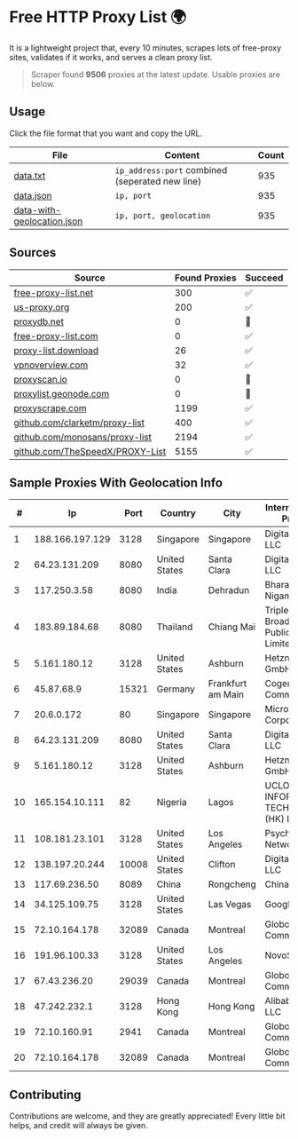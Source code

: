 
# Free HTTP Proxy List 🌍

It is a lightweight project that, every 10 minutes, scrapes lots of free-proxy sites, validates if it works, and serves a clean proxy list.


> Scraper found **9506** proxies at the latest update. Usable proxies are below.

## Usage

Click the file format that you want and copy the URL.


|File|Content|Count|
|----|-------|-----|
|[data.txt](https://raw.githubusercontent.com/themiralay/Proxy-List-World/master/data.txt)|`ip_address:port` combined (seperated new line)|935|
|[data.json](https://raw.githubusercontent.com/themiralay/Proxy-List-World/master/data.json)|`ip, port`|935|
|[data-with-geolocation.json](https://raw.githubusercontent.com/themiralay/Proxy-List-World/master/data-with-geolocation.json)|`ip, port, geolocation`|935|

## Sources

|Source|Found Proxies|Succeed|
|------|-------------|-------|
|[free-proxy-list.net](https://free-proxy-list.net)|300|✅|
|[us-proxy.org](https://www.us-proxy.org)|200|✅|
|[proxydb.net](http://proxydb.net)|0|🚫|
|[free-proxy-list.com](https://free-proxy-list.com/?page=&port=&type%5B%5D=http&type%5B%5D=https&up_time=0&search=Search)|0|✅|
|[proxy-list.download](https://www.proxy-list.download/HTTP)|26|✅|
|[vpnoverview.com](https://vpnoverview.com/privacy/anonymous-browsing/free-proxy-servers)|32|✅|
|[proxyscan.io](https://www.proxyscan.io)|0|🚫|
|[proxylist.geonode.com](https://proxylist.geonode.com/api/proxy-list?limit=300&page=1&sort_by=lastChecked&sort_type=desc&protocols=http,https)|0|🚫|
|[proxyscrape.com](https://api.proxyscrape.com/v2/?request=displayproxies&protocol=http&timeout=10000&country=all&ssl=all&anonymity=all)|1199|✅|
|[github.com/clarketm/proxy-list](https://raw.githubusercontent.com/clarketm/proxy-list/master/proxy-list-raw.txt)|400|✅|
|[github.com/monosans/proxy-list](https://raw.githubusercontent.com/monosans/proxy-list/main/proxies/http.txt)|2194|✅|
|[github.com/TheSpeedX/PROXY-List](https://raw.githubusercontent.com/TheSpeedX/PROXY-List/master/http.txt)|5155|✅|


## Sample Proxies With Geolocation Info

|#|Ip|Port|Country|City|Internet Service Provider|
|-|--|----|-------|----|-------------------------|
|1|188.166.197.129|3128|Singapore|Singapore|DigitalOcean, LLC|
|2|64.23.131.209|8080|United States|Santa Clara|DigitalOcean, LLC|
|3|117.250.3.58|8080|India|Dehradun|Bharat Sanchar Nigam Ltd|
|4|183.89.184.68|8080|Thailand|Chiang Mai|Triple T Broadband Public Company Limited|
|5|5.161.180.12|3128|United States|Ashburn|Hetzner Online GmbH|
|6|45.87.68.9|15321|Germany|Frankfurt am Main|Cogent Communications|
|7|20.6.0.172|80|Singapore|Singapore|Microsoft Corporation|
|8|64.23.131.209|8080|United States|Santa Clara|DigitalOcean, LLC|
|9|5.161.180.12|3128|United States|Ashburn|Hetzner Online GmbH|
|10|165.154.10.111|82|Nigeria|Lagos|UCLOUD INFORMATION TECHNOLOGY (HK) LIMITED|
|11|108.181.23.101|3128|United States|Los Angeles|Psychz Networks|
|12|138.197.20.244|10008|United States|Clifton|DigitalOcean, LLC|
|13|117.69.236.50|8089|China|Rongcheng|Chinanet|
|14|34.125.109.75|3128|United States|Las Vegas|Google LLC|
|15|72.10.164.178|32089|Canada|Montreal|GloboTech Communications|
|16|191.96.100.33|3128|United States|Los Angeles|NovoServe B.V.|
|17|67.43.236.20|29039|Canada|Montreal|GloboTech Communications|
|18|47.242.232.1|3128|Hong Kong|Hong Kong|Alibaba.com LLC|
|19|72.10.160.91|2941|Canada|Montreal|GloboTech Communications|
|20|72.10.164.178|32089|Canada|Montreal|GloboTech Communications|



## Contributing

Contributions are welcome, and they are greatly appreciated! Every
little bit helps, and credit will always be given.

